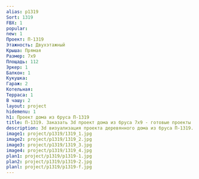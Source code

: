 ```yaml
---
alias: p1319
Sort: 1319
FBX: 1
popular: 
new: 1
Проект: П-1319
Этажность: Двухэтажный
Крыша: Прямая
Размер: 7х9
Площадь: 112
Эркер: 1
Балкон: 1
Кукушка: 
Гараж: 2
Котельная: 
Терраса: 1
В чашу: 2
layout: project
hidemenu: 1
h1: Проект дома из бруса П-1319
title: П-1319. Заказать 3d проект дома из бруса 7х9 - готовые проекты
description: 3d визуализация проекта деревянного дома из бруса П-1319. Площадь 112 м2, размер 7х9. Вы можете внести любые изменения в проект.
image1: project/p1319/1319_1.jpg
image2: project/p1319/1319_2.jpg
image3: project/p1319/1319_3.jpg
image4: project/p1319/1319_4.jpg
plan1: project/p1319/p1319-1.jpg
plan2: project/p1319/p1319-2.jpg
planl: project/p1319/p1319-f.jpg
---
```

